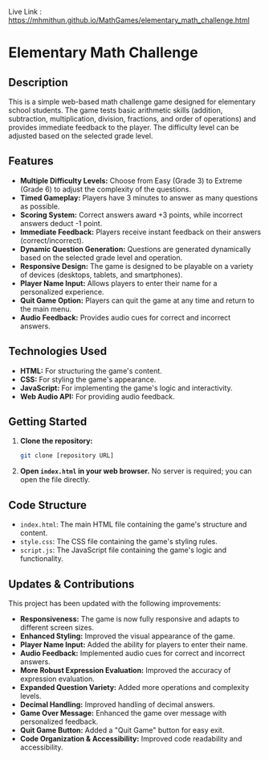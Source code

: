 Live Link : https://mhmithun.github.io/MathGames/elementary_math_challenge.html

# Elementary Math Challenge

## Description

This is a simple web-based math challenge game designed for elementary school students. The game tests basic arithmetic skills (addition, subtraction, multiplication, division, fractions, and order of operations) and provides immediate feedback to the player. The difficulty level can be adjusted based on the selected grade level.

## Features

- **Multiple Difficulty Levels:** Choose from Easy (Grade 3) to Extreme (Grade 6) to adjust the complexity of the questions.
- **Timed Gameplay:** Players have 3 minutes to answer as many questions as possible.
- **Scoring System:** Correct answers award +3 points, while incorrect answers deduct -1 point.
- **Immediate Feedback:** Players receive instant feedback on their answers (correct/incorrect).
- **Dynamic Question Generation:** Questions are generated dynamically based on the selected grade level and operation.
- **Responsive Design:** The game is designed to be playable on a variety of devices (desktops, tablets, and smartphones).
- **Player Name Input:** Allows players to enter their name for a personalized experience.
- **Quit Game Option:** Players can quit the game at any time and return to the main menu.
- **Audio Feedback:** Provides audio cues for correct and incorrect answers.

## Technologies Used

- **HTML:** For structuring the game's content.
- **CSS:** For styling the game's appearance.
- **JavaScript:** For implementing the game's logic and interactivity.
- **Web Audio API:** For providing audio feedback.

## Getting Started

1.  **Clone the repository:**

    ```bash
    git clone [repository URL]
    ```

2.  **Open `index.html` in your web browser.** No server is required; you can open the file directly.

## Code Structure

- `index.html`: The main HTML file containing the game's structure and content.
- `style.css`: The CSS file containing the game's styling rules.
- `script.js`: The JavaScript file containing the game's logic and functionality.

## Updates & Contributions

This project has been updated with the following improvements:

- **Responsiveness:** The game is now fully responsive and adapts to different screen sizes.
- **Enhanced Styling:** Improved the visual appearance of the game.
- **Player Name Input:** Added the ability for players to enter their name.
- **Audio Feedback:** Implemented audio cues for correct and incorrect answers.
- **More Robust Expression Evaluation:** Improved the accuracy of expression evaluation.
- **Expanded Question Variety:** Added more operations and complexity levels.
- **Decimal Handling:** Improved handling of decimal answers.
- **Game Over Message:** Enhanced the game over message with personalized feedback.
- **Quit Game Button:** Added a "Quit Game" button for easy exit.
- **Code Organization & Accessibility:** Improved code readability and accessibility.
